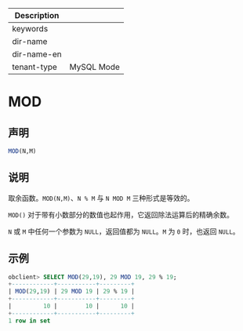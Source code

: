 | Description   |                 |
|---------------|-----------------|
| keywords      |                 |
| dir-name      |                 |
| dir-name-en   |                 |
| tenant-type   | MySQL Mode      |

# MOD

## 声明

```sql
MOD(N,M)
```

## 说明

取余函数。`MOD(N,M)`、`N % M` 与 `N MOD M` 三种形式是等效的。

`MOD()` 对于带有小数部分的数值也起作用，它返回除法运算后的精确余数。

`N` 或 `M` 中任何一个参数为 `NULL`，返回值都为 `NULL`。`M` 为 `0` 时，也返回 `NULL`。

## 示例

```sql
obclient> SELECT MOD(29,19), 29 MOD 19, 29 % 19;
+------------+-----------+---------+
| MOD(29,19) | 29 MOD 19 | 29 % 19 |
+------------+-----------+---------+
|         10 |        10 |      10 |
+------------+-----------+---------+
1 row in set
```
